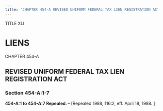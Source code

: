 ```yaml
---
title: 'CHAPTER 454-A REVISED UNIFORM FEDERAL TAX LIEN REGISTRATION ACT'
---
```


TITLE XLI
                                             
LIENS
==========

CHAPTER 454-A
                                             
REVISED UNIFORM FEDERAL TAX LIEN REGISTRATION ACT
-------------------------------------------------

### Section 454-A:1-7

 **454-A:1 to 454-A:7 Repealed. –** 
                                             [Repealed 1988, 116:2, eff.
April 18, 1988.
                                             ]
